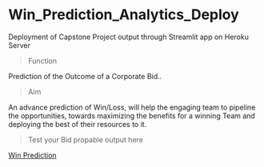 # Win_Prediction_Analytics_Deploy
Deployment of Capstone Project output through Streamlit app  on Heroku Server

> Function

Prediction of the Outcome of a Corporate Bid..

> Aim 

 An advance prediction of Win/Loss, will help the engaging team to pipeline the opportunities, towards maximizing the benefits for a winning Team and
 deploying the best of their resources to it.

>Test your Bid propable output here

[Win Prediction][1]


[1]:https://winprediction.herokuapp.com/   "Win Prediction"
